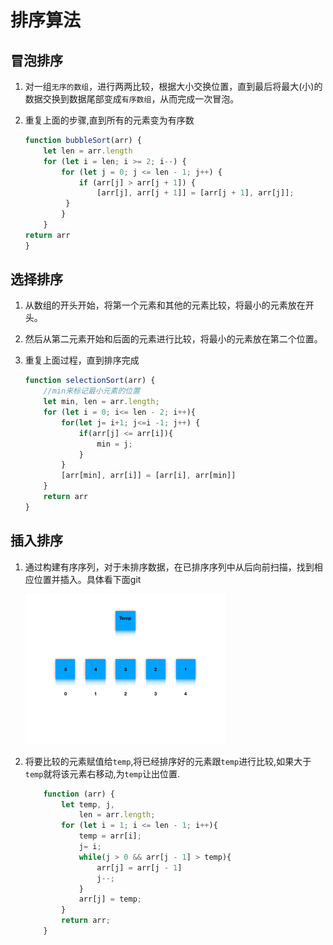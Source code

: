 # 排序算法

## 冒泡排序

1. 对一组`无序的数组`，进行两两比较，根据大小交换位置，直到最后将最大(小)的数据交换到数据尾部变成`有序数组`，从而完成一次冒泡。

2. 重复上面的步骤,直到所有的元素变为有序数  

    ```js
    function bubbleSort(arr) {
        let len = arr.length
        for (let i = len; i >= 2; i--) {
            for (let j = 0; j <= len - 1; j++) {
                if (arr[j] > arr[j + 1]) {
                    [arr[j], arr[j + 1]] = [arr[j + 1], arr[j]];
             }
            }
        }
    return arr
    }
    ```

## 选择排序

1. 从数组的开头开始，将第一个元素和其他的元素比较，将最小的元素放在开头。

2. 然后从第二元素开始和后面的元素进行比较，将最小的元素放在第二个位置。

3. 重复上面过程，直到排序完成

    ```js
    function selectionSort(arr) {
        //min来标记最小元素的位置
        let min, len = arr.length;
        for (let i = 0; i<= len - 2; i++){
            for(let j= i+1; j<=i -1; j++) {
                if(arr[j] <= arr[i]){
                    min = j;
                }
            }
            [arr[min], arr[i]] = [arr[i], arr[min]]
        }
        return arr
    }
    ```

## 插入排序

1. 通过构建有序序列，对于未排序数据，在已排序序列中从后向前扫描，找到相应位置并插入。具体看下面git

    ![demo](source/insertionSort.gif)

2. 将要比较的元素赋值给`temp`,将已经排序好的元素跟`temp`进行比较,如果大于`temp`就将该元素右移动,为`temp`让出位置.

    ```js
        function (arr) {
            let temp, j,
                len = arr.length;
            for (let i = 1; i <= len - 1; i++){
                temp = arr[i];
                j= i;
                while(j > 0 && arr[j - 1] > temp){
                    arr[j] = arr[j - 1]
                    j--;
                }
                arr[j] = temp;
            }
            return arr;
        }